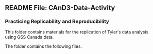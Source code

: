 ## README File: CAnD3-Data-Activity
### Practicing Replicability and Reproducibility
  
  
 This folder contains materials for the replication of Tyler's data analysis using GSS Canada data.
 
 The folder contains the following files:
